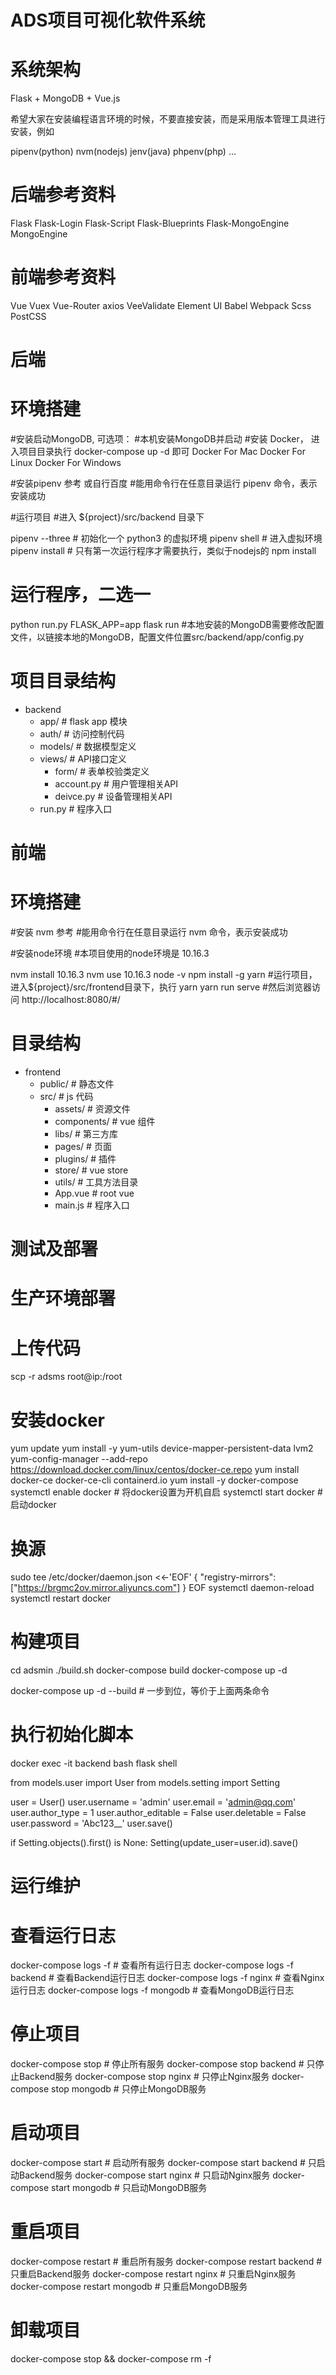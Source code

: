 # ADS项目可视化软件系统

# 系统架构
Flask + MongoDB + Vue.js

希望大家在安装编程语言环境的时候，不要直接安装，而是采用版本管理工具进行安装，例如

pipenv(python)
nvm(nodejs)
jenv(java)
phpenv(php)
...

# 后端参考资料
Flask
Flask-Login
Flask-Script
Flask-Blueprints
Flask-MongoEngine
MongoEngine

# 前端参考资料
Vue
Vuex
Vue-Router
axios
VeeValidate
Element UI
Babel
Webpack
Scss
PostCSS

# 后端
# 环境搭建
#安装启动MongoDB, 可选项：
#本机安装MongoDB并启动
#安装 Docker， 进入项目目录执行 docker-compose up -d 即可
Docker For Mac
Docker For Linux
Docker For Windows

#安装pipenv 参考 或自行百度
#能用命令行在任意目录运行 pipenv 命令，表示安装成功

#运行项目
#进入 ${project}/src/backend 目录下

pipenv --three # 初始化一个 python3 的虚拟环境
pipenv shell # 进入虚拟环境
pipenv install # 只有第一次运行程序才需要执行，类似于nodejs的 npm install
# 运行程序，二选一
python run.py
FLASK_APP=app flask run
#本地安装的MongoDB需要修改配置文件，以链接本地的MongoDB，配置文件位置src/backend/app/config.py

# 项目目录结构
- backend
  - app/            # flask app 模块
  - auth/           # 访问控制代码
  - models/         # 数据模型定义
  - views/          # API接口定义
    - form/         # 表单校验类定义
    - account.py        # 用户管理相关API
    - deivce.py         # 设备管理相关API
  - run.py          # 程序入口
  
# 前端
# 环境搭建
#安装 nvm 参考
#能用命令行在任意目录运行 nvm 命令，表示安装成功

#安装node环境
#本项目使用的node环境是 10.16.3

nvm install 10.16.3
nvm use 10.16.3
node -v
npm install -g yarn
#运行项目，进入${project}/src/frontend目录下，执行
yarn
yarn run serve
#然后浏览器访问 http://localhost:8080/#/

# 目录结构
- frontend
  - public/         # 静态文件
  - src/            # js 代码
    - assets/         # 资源文件
    - components/     # vue 组件
    - libs/           # 第三方库
    - pages/          # 页面
    - plugins/        # 插件
    - store/          # vue store
    - utils/          # 工具方法目录
    - App.vue         # root vue
    - main.js         # 程序入口

# 测试及部署
# 生产环境部署
# 上传代码
scp -r adsms root@ip:/root
# 安装docker
yum update
yum install -y yum-utils device-mapper-persistent-data lvm2
yum-config-manager --add-repo https://download.docker.com/linux/centos/docker-ce.repo
yum install docker-ce docker-ce-cli containerd.io
yum install -y docker-compose
systemctl enable docker # 将docker设置为开机自启
systemctl start docker # 启动docker

# 换源
sudo tee /etc/docker/daemon.json <<-'EOF'
{
"registry-mirrors": ["https://brgmc2ov.mirror.aliyuncs.com"]
}
EOF
systemctl daemon-reload
systemctl restart docker
# 构建项目
cd adsmin
./build.sh
docker-compose build
docker-compose up -d

docker-compose up -d --build # 一步到位，等价于上面两条命令
# 执行初始化脚本
docker exec -it backend bash
flask shell

from models.user import User
from models.setting import Setting

user = User()
user.username = 'admin'
user.email = 'admin@qq.com'
user.author_type = 1
user.author_editable = False
user.deletable = False
user.password = 'Abc123__'
user.save()

if Setting.objects().first() is None:
    Setting(update_user=user.id).save()

# 运行维护
# 查看运行日志
docker-compose logs -f # 查看所有运行日志
docker-compose logs -f backend # 查看Backend运行日志
docker-compose logs -f nginx   # 查看Nginx运行日志
docker-compose logs -f mongodb # 查看MongoDB运行日志

# 停止项目
docker-compose stop # 停止所有服务
docker-compose stop backend # 只停止Backend服务
docker-compose stop nginx   # 只停止Nginx服务
docker-compose stop mongodb # 只停止MongoDB服务

# 启动项目
docker-compose start # 启动所有服务
docker-compose start backend # 只启动Backend服务
docker-compose start nginx   # 只启动Nginx服务
docker-compose start mongodb # 只启动MongoDB服务

# 重启项目
docker-compose restart # 重启所有服务
docker-compose restart backend # 只重启Backend服务
docker-compose restart nginx   # 只重启Nginx服务
docker-compose restart mongodb # 只重启MongoDB服务

# 卸载项目
docker-compose stop && docker-compose rm -f
